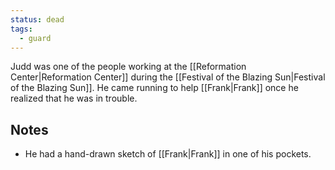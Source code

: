 ```yaml
---
status: dead
tags:
  - guard
---
```



Judd was one of the people working at the [[Reformation Center|Reformation Center]] during the [[Festival of the Blazing Sun|Festival of the Blazing Sun]]. He came running to help [[Frank|Frank]] once he realized that he was in trouble.

## Notes

- He had a hand-drawn sketch of [[Frank|Frank]] in one of his pockets.